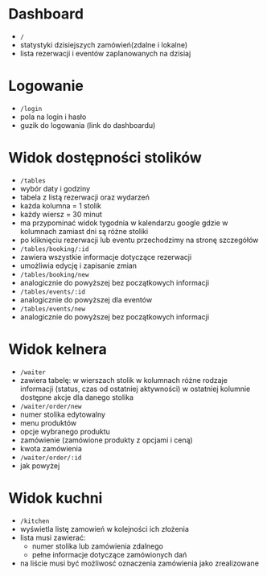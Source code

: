 # Dashboard

- `/`
- statystyki dzisiejszych zamówień(zdalne i lokalne)
- lista rezerwacji i eventów zaplanowanych na dzisiaj

# Logowanie
- `/login`
- pola na login i hasło
- guzik do logowania (link do dashboardu)

# Widok dostępności stolików
- `/tables`
- wybór daty i godziny
- tabela z listą rezerwacji oraz wydarzeń
- każda kolumna = 1 stolik 
- każdy wiersz = 30 minut
- ma przypominać widok tygodnia w kalendarzu google gdzie w kolumnach zamiast dni są różne stoliki
- po kliknięciu rezerwacji lub eventu przechodzimy na stronę szczegółów
- `/tables/booking/:id`
- zawiera wszystkie informacje dotyczące rezerwacji
- umożliwia edycję i zapisanie zmian
- `/tables/booking/new`
- analogicznie do powyższej bez początkowych informacji
- `/tables/events/:id`
- analogicznie do powyższej dla eventów
- `/tables/events/new`
- analogicznie do powyższej bez początkowych informacji

# Widok kelnera
- `/waiter`
- zawiera tabelę:
w wierszach stolik
w kolumnach różne rodzaje informacji (status, czas od ostatniej aktywności)
w ostatniej kolumnie dostępne akcje dla danego stolika
- `/waiter/order/new`
- numer stolika edytowalny
- menu produktów
- opcje wybranego produktu
- zamówienie (zamówione produkty z opcjami i ceną)
- kwota zamówienia
- `/waiter/order/:id`
- jak powyżej

# Widok kuchni
- `/kitchen`
- wyświetla listę zamowień w kolejności ich złożenia
- lista musi zawierać:
  - numer stolika lub zamówienia zdalnego 
  - pełne informacje dotyczące zamówionych dań
- na liście musi być możliwosć oznaczenia zamówienia jako zrealizowane
